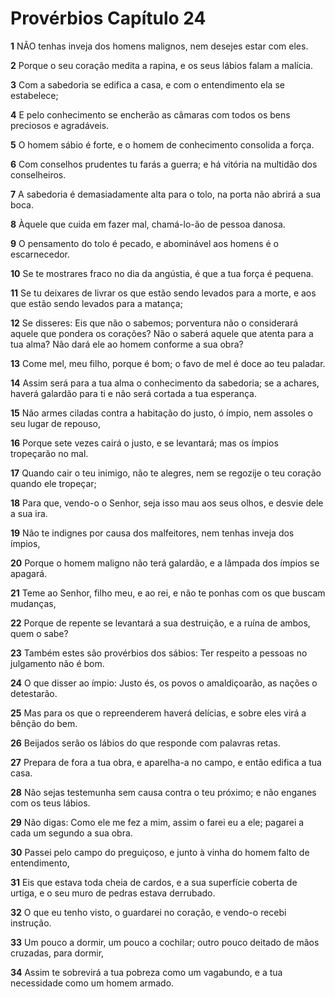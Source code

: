 # Provérbios Capítulo 24

**1** 	NÃO tenhas inveja dos homens malignos, nem desejes estar com eles.

**2** 	Porque o seu coração medita a rapina, e os seus lábios falam a malícia.

**3** 	Com a sabedoria se edifica a casa, e com o entendimento ela se estabelece;

**4** 	E pelo conhecimento se encherão as câmaras com todos os bens preciosos e agradáveis.

**5** 	O homem sábio é forte, e o homem de conhecimento consolida a força.

**6** 	Com conselhos prudentes tu farás a guerra; e há vitória na multidão dos conselheiros.

**7** 	A sabedoria é demasiadamente alta para o tolo, na porta não abrirá a sua boca.

**8** 	Àquele que cuida em fazer mal, chamá-lo-ão de pessoa danosa.

**9** 	O pensamento do tolo é pecado, e abominável aos homens é o escarnecedor.

**10** 	Se te mostrares fraco no dia da angústia, é que a tua força é pequena.

**11** 	Se tu deixares de livrar os que estão sendo levados para a morte, e aos que estão sendo levados para a matança;

**12** 	Se disseres: Eis que não o sabemos; porventura não o considerará aquele que pondera os corações? Não o saberá aquele que atenta para a tua alma? Não dará ele ao homem conforme a sua obra?

**13** 	Come mel, meu filho, porque é bom; o favo de mel é doce ao teu paladar.

**14** 	Assim será para a tua alma o conhecimento da sabedoria; se a achares, haverá galardão para ti e não será cortada a tua esperança.

**15** 	Não armes ciladas contra a habitação do justo, ó ímpio, nem assoles o seu lugar de repouso,

**16** 	Porque sete vezes cairá o justo, e se levantará; mas os ímpios tropeçarão no mal.

**17** 	Quando cair o teu inimigo, não te alegres, nem se regozije o teu coração quando ele tropeçar;

**18** 	Para que, vendo-o o Senhor, seja isso mau aos seus olhos, e desvie dele a sua ira.

**19** 	Não te indignes por causa dos malfeitores, nem tenhas inveja dos ímpios,

**20** 	Porque o homem maligno não terá galardão, e a lâmpada dos ímpios se apagará.

**21** 	Teme ao Senhor, filho meu, e ao rei, e não te ponhas com os que buscam mudanças,

**22** 	Porque de repente se levantará a sua destruição, e a ruína de ambos, quem o sabe?

**23** 	Também estes são provérbios dos sábios: Ter respeito a pessoas no julgamento não é bom.

**24** 	O que disser ao ímpio: Justo és, os povos o amaldiçoarão, as nações o detestarão.

**25** 	Mas para os que o repreenderem haverá delícias, e sobre eles virá a bênção do bem.

**26** 	Beijados serão os lábios do que responde com palavras retas.

**27** 	Prepara de fora a tua obra, e aparelha-a no campo, e então edifica a tua casa.

**28** 	Não sejas testemunha sem causa contra o teu próximo; e não enganes com os teus lábios.

**29** 	Não digas: Como ele me fez a mim, assim o farei eu a ele; pagarei a cada um segundo a sua obra.

**30** 	Passei pelo campo do preguiçoso, e junto à vinha do homem falto de entendimento,

**31** 	Eis que estava toda cheia de cardos, e a sua superfície coberta de urtiga, e o seu muro de pedras estava derrubado.

**32** 	O que eu tenho visto, o guardarei no coração, e vendo-o recebi instrução.

**33** 	Um pouco a dormir, um pouco a cochilar; outro pouco deitado de mãos cruzadas, para dormir,

**34** 	Assim te sobrevirá a tua pobreza como um vagabundo, e a tua necessidade como um homem armado.

